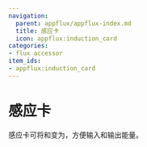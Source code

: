 ```yaml
---
navigation:
  parent: appflux/appflux-index.md
  title: 感应卡
  icon: appflux:induction_card
categories:
- flux accessor
item_ids:
- appflux:induction_card
---
```


# 感应卡

<Row>
<ItemImage id="appflux:induction_card" scale="4"></ItemImage>
</Row>

感应卡可将<ItemLink id="ae2:pattern_provider" />和<ItemLink id="ae2:interface" />变为<ItemLink id="appflux:flux_accessor" />，方便输入和输出能量。
